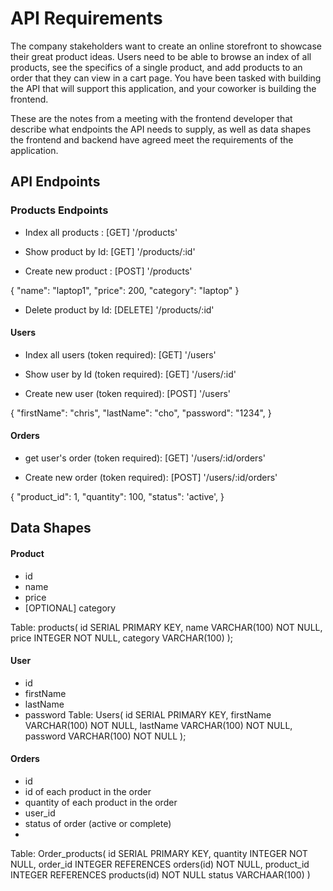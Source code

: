 # API Requirements
The company stakeholders want to create an online storefront to showcase their great product ideas. Users need to be able to browse an index of all products, see the specifics of a single product, and add products to an order that they can view in a cart page. You have been tasked with building the API that will support this application, and your coworker is building the frontend.

These are the notes from a meeting with the frontend developer that describe what endpoints the API needs to supply, as well as data shapes the frontend and backend have agreed meet the requirements of the application. 

## API Endpoints
### Products Endpoints
* Index all products : [GET] '/products'

* Show product by Id: [GET] '/products/:id'

* Create new product : [POST] '/products'

{ 
    "name": "laptop1",
    "price": 200,
    "category": "laptop" 
}

* Delete product by Id: [DELETE] '/products/:id'


#### Users
* Index all users (token required): [GET] '/users'

* Show user by Id (token required): [GET] '/users/:id'

* Create new user (token required): [POST] '/users'

{
    "firstName": "chris",
    "lastName": "cho",
    "password": "1234",
}


#### Orders
* get user's order (token required): [GET] '/users/:id/orders'


* Create new order (token required): [POST] '/users/:id/orders'

{
    "product_id": 1,
    "quantity": 100,
    "status": 'active',
}

## Data Shapes
#### Product
-  id
- name
- price
- [OPTIONAL] category

Table: products(
    id SERIAL PRIMARY KEY,
    name VARCHAR(100) NOT NULL,
    price INTEGER NOT NULL,
    category VARCHAR(100)
);
#### User
- id
- firstName
- lastName
- password
Table: Users(
    id SERIAL PRIMARY KEY,
    firstName VARCHAR(100) NOT NULL,
    lastName VARCHAR(100) NOT NULL,
    password VARCHAR(100) NOT NULL
);

#### Orders
- id
- id of each product in the order
- quantity of each product in the order
- user_id
- status of order (active or complete)
- 
Table: Order_products(
    id SERIAL PRIMARY KEY,
    quantity INTEGER NOT NULL,
    order_id INTEGER REFERENCES orders(id) NOT NULL,
    product_id INTEGER REFERENCES products(id) NOT NULL
    status VARCHAAR(100)
)
